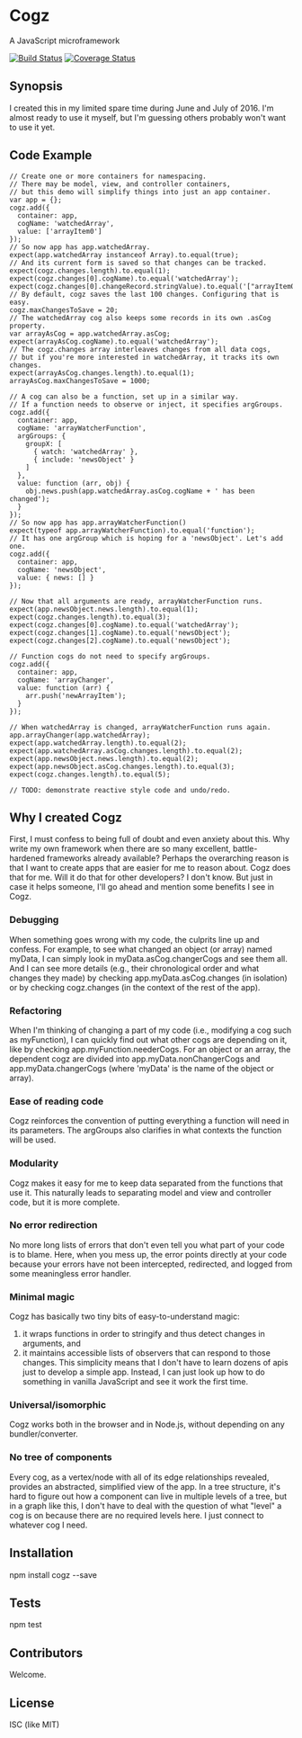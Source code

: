 # Cogz
A JavaScript microframework

[![Build Status](https://travis-ci.org/marcusreese/cogz.svg?branch=master)](https://travis-ci.org/marcusreese/cogz) [![Coverage Status](https://coveralls.io/repos/github/marcusreese/cogz/badge.svg?branch=master)](https://coveralls.io/github/marcusreese/cogz?branch=master)

## Synopsis

I created this in my limited spare time during June and July of 2016. I'm almost ready to use it myself, but I'm guessing others probably won't want to use it yet.

## Code Example

```
// Create one or more containers for namespacing.
// There may be model, view, and controller containers,
// but this demo will simplify things into just an app container.
var app = {};
cogz.add({
  container: app,
  cogName: 'watchedArray',
  value: ['arrayItem0']
});
// So now app has app.watchedArray.
expect(app.watchedArray instanceof Array).to.equal(true);
// And its current form is saved so that changes can be tracked.
expect(cogz.changes.length).to.equal(1);
expect(cogz.changes[0].cogName).to.equal('watchedArray');
expect(cogz.changes[0].changeRecord.stringValue).to.equal('["arrayItem0"]');
// By default, cogz saves the last 100 changes. Configuring that is easy.
cogz.maxChangesToSave = 20;
// The watchedArray cog also keeps some records in its own .asCog property.
var arrayAsCog = app.watchedArray.asCog;
expect(arrayAsCog.cogName).to.equal('watchedArray');
// The cogz.changes array interleaves changes from all data cogs,
// but if you're more interested in watchedArray, it tracks its own changes.
expect(arrayAsCog.changes.length).to.equal(1);
arrayAsCog.maxChangesToSave = 1000;

// A cog can also be a function, set up in a similar way.
// If a function needs to observe or inject, it specifies argGroups.
cogz.add({
  container: app,
  cogName: 'arrayWatcherFunction',
  argGroups: {
    groupX: [
      { watch: 'watchedArray' },
      { include: 'newsObject' }
    ]
  },
  value: function (arr, obj) {
    obj.news.push(app.watchedArray.asCog.cogName + ' has been changed');
  }
});
// So now app has app.arrayWatcherFunction()
expect(typeof app.arrayWatcherFunction).to.equal('function');
// It has one argGroup which is hoping for a 'newsObject'. Let's add one.
cogz.add({
  container: app,
  cogName: 'newsObject',
  value: { news: [] }
});

// Now that all arguments are ready, arrayWatcherFunction runs.
expect(app.newsObject.news.length).to.equal(1);
expect(cogz.changes.length).to.equal(3);
expect(cogz.changes[0].cogName).to.equal('watchedArray');
expect(cogz.changes[1].cogName).to.equal('newsObject');
expect(cogz.changes[2].cogName).to.equal('newsObject');

// Function cogs do not need to specify argGroups.
cogz.add({
  container: app,
  cogName: 'arrayChanger',
  value: function (arr) {
    arr.push('newArrayItem');
  }
});

// When watchedArray is changed, arrayWatcherFunction runs again.
app.arrayChanger(app.watchedArray);
expect(app.watchedArray.length).to.equal(2);
expect(app.watchedArray.asCog.changes.length).to.equal(2);
expect(app.newsObject.news.length).to.equal(2);
expect(app.newsObject.asCog.changes.length).to.equal(3);
expect(cogz.changes.length).to.equal(5);

// TODO: demonstrate reactive style code and undo/redo.

```

## Why I created Cogz

First, I must confess to being full of doubt and even anxiety about this. Why write my own framework when there are so many excellent, battle-hardened frameworks already available? Perhaps the overarching reason is that I want to create apps that are easier for me to reason about. Cogz does that for me. Will it do that for other developers? I don't know. But just in case it helps someone, I'll go ahead and mention some benefits I see in Cogz.

### Debugging

When something goes wrong with my code, the culprits line up and confess. For example, to see what changed an object (or array) named myData, I can simply look in myData.asCog.changerCogs and see them all. And I can see more details (e.g., their chronological order and what changes they made) by checking app.myData.asCog.changes (in isolation) or by checking cogz.changes (in the context of the rest of the app).

### Refactoring

When I'm thinking of changing a part of my code (i.e., modifying a cog such as myFunction), I can quickly find out what other cogs are depending on it, like by checking app.myFunction.neederCogs. For an object or an array, the dependent cogz are divided into app.myData.nonChangerCogs and app.myData.changerCogs (where 'myData' is the name of the object or array).

### Ease of reading code

Cogz reinforces the convention of putting everything a function will need in its parameters. The argGroups also clarifies in what contexts the function will be used.

### Modularity

Cogz makes it easy for me to keep data separated from the functions that use it. This naturally leads to separating model and view and controller code, but it is more complete.

### No error redirection

No more long lists of errors that don't even tell you what part of your code is to blame. Here, when you mess up, the error points directly at your code because your errors have not been intercepted, redirected, and logged from some meaningless error handler.

### Minimal magic

Cogz has basically two tiny bits of easy-to-understand magic:
  1) it wraps functions in order to stringify and thus detect changes in arguments, and
  2) it maintains accessible lists of observers that can respond to those changes.
This simplicity means that I don't have to learn dozens of apis just to develop a simple app. Instead, I can just look up how to do something in vanilla JavaScript and see it work the first time.

### Universal/isomorphic

Cogz works both in the browser and in Node.js, without depending on any bundler/converter.

### No tree of components

Every cog, as a vertex/node with all of its edge relationships revealed, provides an abstracted, simplified view of the app. In a tree structure, it's hard to figure out how a component can live in multiple levels of a tree, but in a graph like this, I don't have to deal with the question of what "level" a cog is on because there are no required levels here. I just connect to whatever cog I need.

## Installation

npm install cogz --save

## Tests

npm test

## Contributors

Welcome.

## License

ISC (like MIT)
